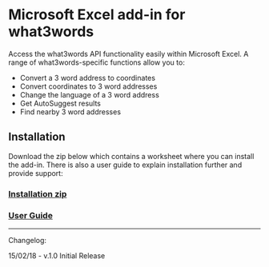 # Microsoft Excel add-in for what3words

Access the what3words API functionality easily within Microsoft Excel. A range of what3words-specific functions allow you to:

- Convert a 3 word address to coordinates
- Convert coordinates to 3 word addresses
- Change the language of a 3 word address
- Get AutoSuggest results
- Find nearby 3 word addresses

## Installation

Download the zip below which contains a worksheet where you can install the add-in. There is also a user guide to explain installation further and provide support:

### [Installation zip](https://github.com/what3words/excel-w3w-plugin/blob/master/Installer%20for%20what3words%20Excel%20Add-in_v1.xls.zip)

### [User Guide](w3w_excel_plugin_user_guide.pdf)


*********************************


Changelog:

15/02/18 - v.1.0 Initial Release
